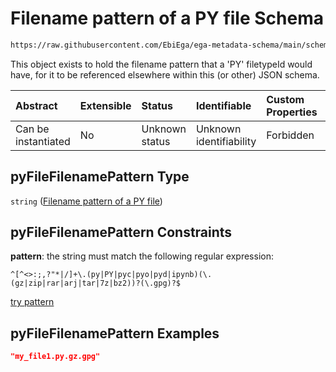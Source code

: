 # Filename pattern of a PY file Schema

```txt
https://raw.githubusercontent.com/EbiEga/ega-metadata-schema/main/schemas/EGA.common-definitions.json#/definitions/pyFileFilenamePattern
```

This object exists to hold the filename pattern that a 'PY' filetypeId would have, for it to be referenced elsewhere within this (or other) JSON schema.

| Abstract            | Extensible | Status         | Identifiable            | Custom Properties | Additional Properties | Access Restrictions | Defined In                                                                                           |
| :------------------ | :--------- | :------------- | :---------------------- | :---------------- | :-------------------- | :------------------ | :--------------------------------------------------------------------------------------------------- |
| Can be instantiated | No         | Unknown status | Unknown identifiability | Forbidden         | Allowed               | none                | [EGA.common-definitions.json\*](../../../schemas/EGA.common-definitions.json "open original schema") |

## pyFileFilenamePattern Type

`string` ([Filename pattern of a PY file](ega-12-definitions-filename-pattern-of-a-py-file.md))

## pyFileFilenamePattern Constraints

**pattern**: the string must match the following regular expression:&#x20;

```regexp
^[^<>:;,?"*|/]+\.(py|PY|pyc|pyo|pyd|ipynb)(\.(gz|zip|rar|arj|tar|7z|bz2))?(\.gpg)?$
```

[try pattern](https://regexr.com/?expression=%5E%5B%5E%3C%3E%3A%3B%2C%3F%22*%7C%2F%5D%2B%5C.\(py%7CPY%7Cpyc%7Cpyo%7Cpyd%7Cipynb\)\(%5C.\(gz%7Czip%7Crar%7Carj%7Ctar%7C7z%7Cbz2\)\)%3F\(%5C.gpg\)%3F%24 "try regular expression with regexr.com")

## pyFileFilenamePattern Examples

```json
"my_file1.py.gz.gpg"
```
